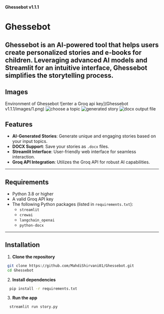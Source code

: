 **Ghessebot v1.1.1**

# Ghessebot

Ghessebot is an AI-powered tool that helps users create personalized stories and e-books for children. Leveraging advanced AI models and Streamlit for an intuitive interface, Ghessebot simplifies the storytelling process.
---
## Images
Environment of Ghessebot
![enter a Groq api key](Ghessebot v1.1.1/images/1.png)
![choose a topic](images/2.png)
![generated story](images/3.png)
![docx output file](images/4.png)

## Features

- **AI-Generated Stories**: Generate unique and engaging stories based on your input topics.
- **DOCX Support**: Save your stories as `.docx` files.
- **Streamlit Interface**: User-friendly web interface for seamless interaction.
- **Groq API Integration**: Utilizes the Groq API for robust AI capabilities.

---

## Requirements

- Python 3.8 or higher
- A valid Groq API key
- The following Python packages (listed in `requirements.txt`):
  - `streamlit`
  - `crewai`
  - `langchain_openai`
  - `python-docx`

---

## Installation

1. **Clone the repository**
  ```bash
   git clone https://github.com/MahdiShirvani01/Ghessebot.git
   cd Ghessebot
  ```
2. **Install dependencies**
  ```bash
    pip install -r requirements.txt
  ```
3. **Run the app**
  ```bash
    streamlit run story.py
  ```
